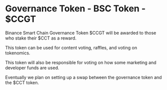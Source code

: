 # Governance Token - BSC Token - $CCGT

Binance Smart Chain Governance Token $CCGT will be awarded to those who stake their $CCT as a reward.&#x20;

This token can be used for content voting, raffles, and voting on tokenomics.&#x20;

This token will also be responsible for voting on how some marketing and developer funds are used.

Eventually we plan on setting up a swap between the governance token and the $CCT token.&#x20;
